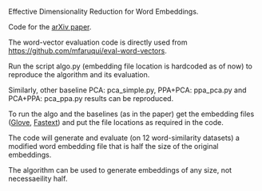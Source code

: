 Effective Dimensionality Reduction for Word Embeddings.

Code for the [arXiv paper](https://arxiv.org/abs/1708.03629).

The word-vector evaluation code is directly used from https://github.com/mfaruqui/eval-word-vectors.  

Run the script algo.py (embedding file location is hardcoded as of now) to reproduce the algorithm and its evaluation. 

Similarly, other baseline PCA: pca_simple.py, PPA+PCA: ppa_pca.py and PCA+PPA: pca_ppa.py results can be reproduced.

To run the algo and the baselines (as in the paper) get the embedding files ([Glove](https://nlp.stanford.edu/projects/glove/), [Fastext](https://github.com/facebookresearch/fastText/blob/master/pretrained-vectors.md)) and put the file locations as required in the code.

The code will generate and evaluate (on 12 word-similarity datasets) a modified word embedding file that is half the size of the original embeddings.

The algorithm can be used to generate embeddings of any size, not necessaeility half.
